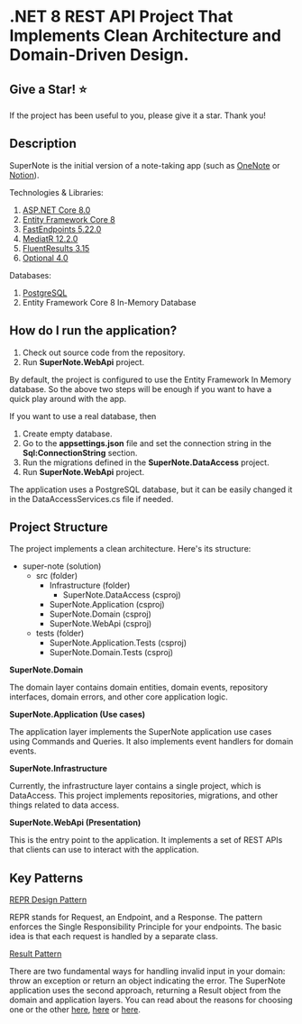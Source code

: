 # .NET 8 REST API Project That Implements Clean Architecture and Domain-Driven Design.

## Give a Star! :star:
If the project has been useful to you, please give it a star. Thank you!

## Description
SuperNote is the initial version of a note-taking app (such as [OneNote](https://www.onenote.com/) or [Notion](https://www.notion.so/)).

Technologies & Libraries:
1. [ASP.NET Core 8.0](https://learn.microsoft.com/en-us/aspnet/core/release-notes/aspnetcore-8.0?view=aspnetcore-8.0)
3. [Entity Framework Core 8](https://learn.microsoft.com/en-us/ef/core/what-is-new/ef-core-8.0/whatsnew)
2. [FastEndpoints 5.22.0](https://fast-endpoints.com/)
4. [MediatR 12.2.0](https://github.com/jbogard/MediatR)
5. [FluentResults 3.15](https://github.com/altmann/FluentResults)
6. [Optional 4.0](https://github.com/nlkl/Optional)

Databases:
1. [PostgreSQL](https://www.postgresql.org/) 
2. Entity Framework Core 8 In-Memory Database

## How do I run the application?
 1. Check out source code from the repository.
 2. Run **SuperNote.WebApi** project.

By default, the project is configured to use the Entity Framework In Memory database. 
So the above two steps will be enough if you want to have a quick play around with the app.

If you want to use a real database, then
 1. Create empty database.
 2. Go to the **appsettings.json** file and set the connection string in the **Sql:ConnectionString** section.
 3. Run the migrations defined in the **SuperNote.DataAccess** project.
 4. Run **SuperNote.WebApi** project.

The application uses a PostgreSQL database, but it can be easily changed it in the DataAccessServices.cs file if needed.

## Project Structure

The project implements a clean architecture. Here's its structure:

- super-note (solution)
  - src (folder)
    - Infrastructure (folder)
      - SuperNote.DataAccess (csproj)
    - SuperNote.Application (csproj)
    - SuperNote.Domain (csproj)
    - SuperNote.WebApi (csproj)
  - tests (folder)
    - SuperNote.Application.Tests (csproj)
    - SuperNote.Domain.Tests (csproj)

**SuperNote.Domain**

The domain layer contains domain entities, domain events, repository interfaces, domain errors, and other core application logic.

**SuperNote.Application (Use cases)**

The application layer implements the SuperNote application use cases using Commands and Queries.
It also implements event handlers for domain events.

**SuperNote.Infrastructure**

Currently, the infrastructure layer contains a single project, which is DataAccess. This project implements repositories, migrations, and other things related to data access.

**SuperNote.WebApi (Presentation)**

This is the entry point to the application. It implements a set of REST APIs that clients can use to interact with the application.

## Key Patterns

[REPR Design Pattern](https://deviq.com/design-patterns/repr-design-pattern)

REPR stands for Request, an Endpoint, and a Response. The pattern enforces the Single Responsibility Principle for your endpoints. The basic idea is that each request is handled by a separate class.

[Result Pattern](https://github.com/altmann/FluentResults)

There are two fundamental ways for handling invalid input in your domain: throw an exception or return an object indicating the error. The SuperNote application uses the second approach, returning a Result<T> object from the domain and application layers. You can read about the reasons for choosing one or the other [here](https://enterprisecraftsmanship.com/posts/exceptions-for-flow-control/), [here](https://www.silasreinagel.com/blog/2018/06/18/result-vs-exception/) or [here](https://softwareengineering.stackexchange.com/questions/405038/result-object-vs-throwing-exceptions).

